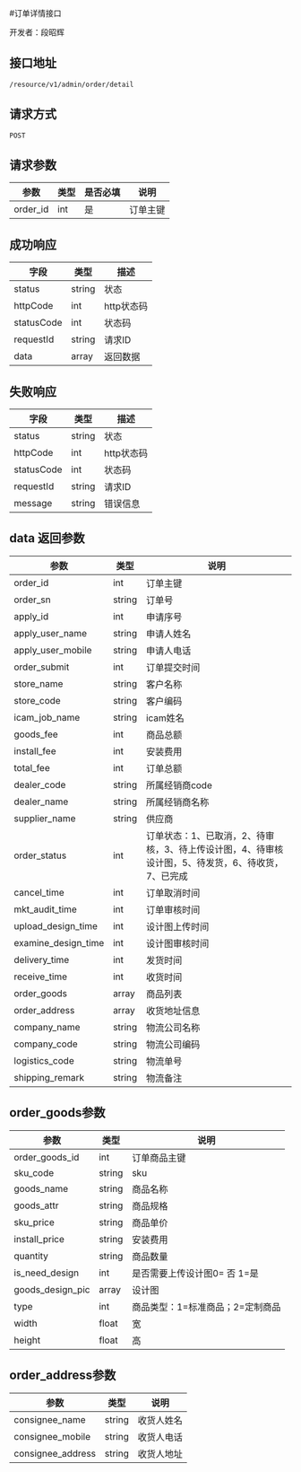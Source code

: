 #订单详情接口

开发者：段昭辉

## 接口地址
`/resource/v1/admin/order/detail`

## 请求方式

  `POST`
  
## 请求参数

|参数|类型|是否必填|说明|
| - | - | - | - |
|order_id|int|是|订单主键|

## 成功响应

| 字段       | 类型    | 描述        |
| ---------- | ------- | ----------- |
| status    | string  | 状态    |
| httpCode     | int  | http状态码    |
| statusCode | int  | 状态码 |
| requestId | string  | 请求ID |
| data  | array  | 返回数据      |

## 失败响应

| 字段       | 类型    | 描述        |
| ---------- | ------- | ----------- |
| status    | string  | 状态    |
| httpCode     | int  | http状态码    |
| statusCode | int  | 状态码 |
| requestId | string  | 请求ID |
| message  | string  | 错误信息      |

## data 返回参数

|参数|类型|说明|
| - | - | - |
|order_id|int|订单主键|
|order_sn|string|订单号|
|apply_id|int|申请序号|
|apply_user_name|string|申请人姓名|
|apply_user_mobile|string|申请人电话|
|order_submit|int|订单提交时间|
|store_name|string|客户名称|
|store_code|string|客户编码|
|icam_job_name|string|icam姓名|
|goods_fee|int|商品总额|
|install_fee|int|安装费用|
|total_fee|int|订单总额|
|dealer_code|string|所属经销商code|
|dealer_name|string|所属经销商名称|
|supplier_name|string|供应商|
|order_status|int|订单状态：1、已取消，2、待审核，3、待上传设计图，4、待审核设计图，5、待发货，6、待收货，7、已完成|
|cancel_time|int|订单取消时间|
|mkt_audit_time|int|订单审核时间|
|upload_design_time|int|设计图上传时间|
|examine_design_time|int|设计图审核时间|
|delivery_time|int|发货时间|
|receive_time|int|收货时间|
|order_goods|array|商品列表|
|order_address|array|收货地址信息|
|company_name|string|物流公司名称|
|company_code|string|物流公司编码|
|logistics_code|string|物流单号|
|shipping_remark|string|物流备注|

## order_goods参数

|参数|类型|说明|
| - | - | - |
|order_goods_id|int|订单商品主键|
|sku_code|string|sku|
|goods_name|string|商品名称|
|goods_attr|string|商品规格|
|sku_price|string|商品单价|
|install_price|string|安装费用|
|quantity|string|商品数量|
|is_need_design|int|是否需要上传设计图0= 否 1=是|
|goods_design_pic|array|设计图|
|type|int|商品类型：1=标准商品；2=定制商品|
|width|float|宽|
|height|float|高|

## order_address参数

|参数|类型|说明|
| - | - | - |
|consignee_name|string|收货人姓名|
|consignee_mobile|string|收货人电话|
|consignee_address|string|收货人地址|
